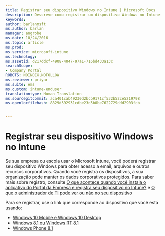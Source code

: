 ```yaml
---
title: Registrar seu dispositivo Windows no Intune | Microsoft Docs
description: Descreve como registrar um dispositivo Windows no Intune
keywords: 
author: barlanmsft
ms.author: barlan
manager: angrobe
ms.date: 10/24/2016
ms.topic: article
ms.prod: 
ms.service: microsoft-intune
ms.technology: 
ms.assetid: d217ddcf-4908-4047-97a1-716bd433a13c
searchScope:
- Company Portal
ROBOTS: NOINDEX,NOFOLLOW
ms.reviewer: priyar
ms.suite: ems
ms.custom: intune-enduser
translationtype: Human Translation
ms.sourcegitcommit: aca401cab49230d2bcb9171cf532b52ce5219798
ms.openlocfilehash: 8829d392931cdbe23d5b0be7622729ddd2903fcb


---
```



# <a name="enroll-your-windows-device-in-intune"></a>Registrar seu dispositivo Windows no Intune

Se sua empresa ou escola usar o Microsoft Intune, você poderá registrar seu dispositivo Windows para obter acesso a email, arquivos e outros recursos corporativos. Quando você registra os dispositivos, a sua organização pode manter os dados corporativos protegidos. Para saber mais sobre registro, consulte [O que acontece quando você instala o aplicativo do Portal da Empresa e registra seu dispositivo no Intune?](what-happens-if-you-install-the-company-portal-app-and-enroll-your-device-in-intune-windows.md) e [O que o administrador de TI pode ver ou não no seu dispositivo](what-info-can-your-company-see-when-you-enroll-your-device-in-intune.md)

Para se registrar, use o link que corresponde ao dispositivo que você está usando:

-  [Windows 10 Mobile e Windows 10 Desktop](enroll-your-w10-phone-or-w10-pc-windows.md)
-  [Windows 8.1 ou Windows RT 8.1](enroll-your-w81-or-rt81-windows.md)
-  [Windows Phone 8.1](enroll-your-wp81-windows.md)



<!--HONumber=Feb17_HO3-->


